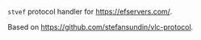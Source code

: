 `stvef` protocol handler for https://efservers.com/.

Based on https://github.com/stefansundin/vlc-protocol.
